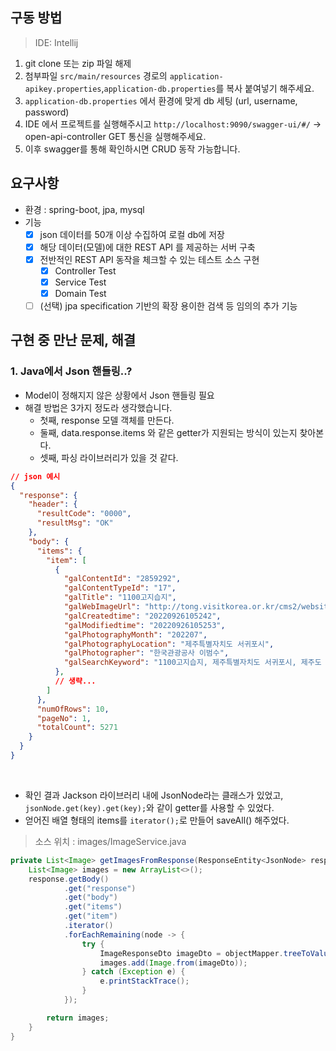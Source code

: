 ## 구동 방법

> IDE:  Intellij

1. git clone 또는 zip 파일 해제
2. 첨부파일 `src/main/resources` 경로의 `application-apikey.properties`,`application-db.properties`를 복사 붙여넣기 해주세요.
3. `application-db.properties` 에서 환경에 맞게 db 세팅  (url, username, password)
4. IDE 에서 프로젝트를 실행해주시고 `http://localhost:9090/swagger-ui/#/` -> open-api-controller GET 통신을 실행해주세요.
5. 이후 swagger를 통해 확인하시면 CRUD 동작 가능합니다.

## 요구사항

- 환경 : spring-boot, jpa, mysql
- 기능
    - [x] json 데이터를 50개 이상 수집하여 로컬 db에 저장
    - [x] 해당 데이터(모델)에 대한 REST API 를 제공하는 서버 구축
    - [x] 전반적인 REST API 동작을 체크할 수 있는 테스트 소스 구현
        - [x] Controller Test
        - [x] Service Test
        - [x] Domain Test
    - [ ] (선택) jpa specification 기반의 확장 용이한 검색 등 임의의 추가 기능

## 구현 중 만난 문제, 해결

### 1. Java에서 Json 핸들링..?

- Model이 정해지지 않은 상황에서 Json 핸들링 필요
- 해결 방법은 3가지 정도라 생각했습니다.
    - 첫째, response 모델 객체를 만든다.
    - 둘째, data.response.items 와 같은 getter가 지원되는 방식이 있는지 찾아본다.
    - 셋째, 파싱 라이브러리가 있을 것 같다.

```json
// json 예시
{
  "response": {
    "header": {
      "resultCode": "0000",
      "resultMsg": "OK"
    },
    "body": {
      "items": {
        "item": [
          {
            "galContentId": "2859292",
            "galContentTypeId": "17",
            "galTitle": "1100고지습지",
            "galWebImageUrl": "http://tong.visitkorea.or.kr/cms2/website/92/2859292.jpg",
            "galCreatedtime": "20220926105242",
            "galModifiedtime": "20220926105253",
            "galPhotographyMonth": "202207",
            "galPhotographyLocation": "제주특별자치도 서귀포시",
            "galPhotographer": "한국관광공사 이범수",
            "galSearchKeyword": "1100고지습지, 제주특별자치도 서귀포시, 제주도 오름, 제주오름, 1100고지 탐방로"
          },
          // 생략...
        ]
      },
      "numOfRows": 10,
      "pageNo": 1,
      "totalCount": 5271
    }
  }
}

```

<br>

- 확인 결과 Jackson 라이브러리 내에 JsonNode라는 클래스가 있었고, `jsonNode.get(key).get(key);`와 같이 getter를 사용할 수 있었다.
- 얻어진 배열 형태의 items를 `iterator();`로 만들어 saveAll() 해주었다.

> 소스 위치 : images/ImageService.java

```java
private List<Image> getImagesFromResponse(ResponseEntity<JsonNode> response) {
    List<Image> images = new ArrayList<>();
    response.getBody()
            .get("response")
            .get("body")
            .get("items")
            .get("item")
            .iterator()
            .forEachRemaining(node -> {
                try {
                    ImageResponseDto imageDto = objectMapper.treeToValue(node, ImageResponseDto.class);
                    images.add(Image.from(imageDto));
                } catch (Exception e) {
                    e.printStackTrace();
                }
            });

        return images;
    }
}
```
